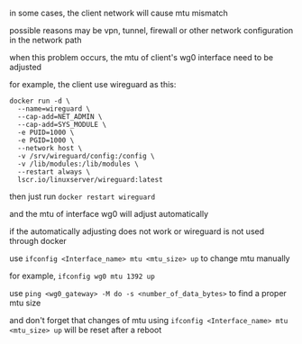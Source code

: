 in some cases, the client network will cause mtu mismatch

possible reasons may be vpn, tunnel, firewall or other network configuration in the network path

when this problem occurs, the mtu of client's wg0 interface need to be adjusted

for example, the client use wireguard as this:

```shell
docker run -d \
  --name=wireguard \
  --cap-add=NET_ADMIN \
  --cap-add=SYS_MODULE \
  -e PUID=1000 \
  -e PGID=1000 \
  --network host \
  -v /srv/wireguard/config:/config \
  -v /lib/modules:/lib/modules \
  --restart always \
  lscr.io/linuxserver/wireguard:latest
```

then just run `docker restart wireguard`

and the mtu of interface wg0 will adjust automatically

if the automatically adjusting does not work or wireguard is not used through docker

use `ifconfig <Interface_name> mtu <mtu_size> up` to change mtu manually

for example, `ifconfig wg0 mtu 1392 up`

use `ping <wg0_gateway> -M do -s <number_of_data_bytes>` to find a proper mtu size

and don't forget that changes of mtu using `ifconfig <Interface_name> mtu <mtu_size> up` will be reset after a reboot
